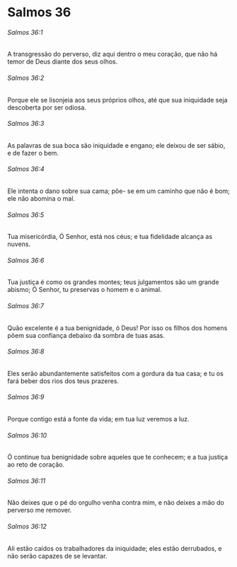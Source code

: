 # Salmos 36

###### Salmos 36:1

A transgressão do perverso, diz aqui dentro o meu coração, que não há temor de Deus diante dos seus olhos.

###### Salmos 36:2

Porque ele se lisonjeia aos seus próprios olhos, até que sua iniquidade seja descoberta por ser odiosa.

###### Salmos 36:3

As palavras de sua boca são iniquidade e engano; ele deixou de ser sábio, e de fazer o bem.

###### Salmos 36:4

Ele intenta o dano sobre sua cama; põe- se em um caminho que não é bom; ele não abomina o mal.

###### Salmos 36:5

Tua misericórdia, Ó Senhor, está nos céus; e tua fidelidade alcança as nuvens.

###### Salmos 36:6

Tua justiça é como os grandes montes; teus julgamentos são um grande abismo; Ó Senhor, tu preservas o homem e o animal.

###### Salmos 36:7

Quão excelente é a tua benignidade, ó Deus! Por isso os filhos dos homens põem sua confiança debaixo da sombra de tuas asas.

###### Salmos 36:8

Eles serão abundantemente satisfeitos com a gordura da tua casa; e tu os fará beber dos rios dos teus prazeres.

###### Salmos 36:9

Porque contigo está a fonte da vida; em tua luz veremos a luz.

###### Salmos 36:10

Ó continue tua benignidade sobre aqueles que te conhecem; e a tua justiça ao reto de coração.

###### Salmos 36:11

Não deixes que o pé do orgulho venha contra mim, e não deixes a mão do perverso me remover.

###### Salmos 36:12

Ali estão caídos os trabalhadores da iniquidade; eles estão derrubados, e não serão capazes de se levantar.

